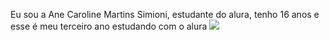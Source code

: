 Eu sou a Ane Caroline Martins Simioni, estudante do alura, tenho 16 anos e esse é meu terceiro ano estudando com o alura
![](https://media1.tenor.com/m/wXyvmX1gAy0AAAAC/omg-barbie.gif)
